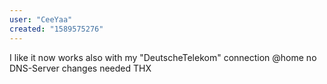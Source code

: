```yaml
---
user: "CeeYaa"
created: "1589575276"
---
```


I like
it now works also with my "DeutscheTelekom" connection @home
no DNS-Server changes needed 
THX

